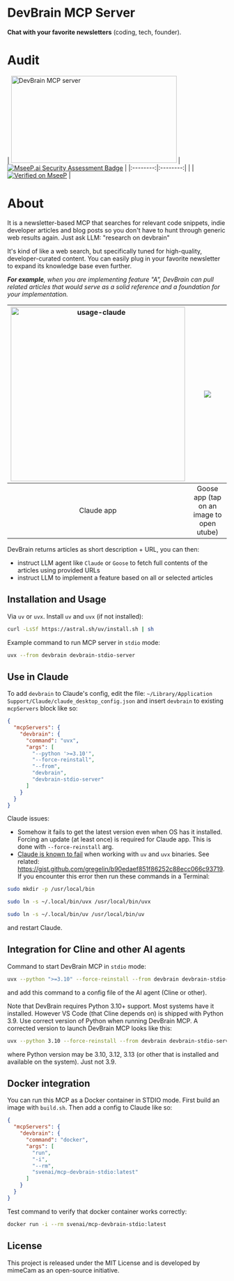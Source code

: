 # DevBrain MCP Server

**Chat with your favorite newsletters** (coding, tech, founder).

# Audit

| <a href="https://glama.ai/mcp/servers/@mimeCam/mcp-devbrain-stdio">
  <img width="380" height="200" src="https://glama.ai/mcp/servers/@mimeCam/mcp-devbrain-stdio/badge" alt="DevBrain MCP server" /></a> | [![MseeP.ai Security Assessment Badge](https://mseep.net/pr/mimecam-mcp-devbrain-stdio-badge.png)](https://mseep.ai/app/mimecam-mcp-devbrain-stdio) |
|:--------:|:--------:|
|  | [![Verified on MseeP](https://mseep.ai/badge.svg)](https://mseep.ai/app/121bc8fb-67e7-4d57-b953-2d30b91cdfb5) |

# About

It is a newsletter-based MCP that searches for relevant code snippets, indie developer articles and blog posts so you don't have to hunt through generic web results again. Just ask LLM: "research <topic> on devbrain"

It's kind of like a web search, but specifically tuned for high-quality, developer-curated content. You can easily plug in your favorite newsletter to expand its knowledge base even further.

_**For example**, when you are implementing feature "A", DevBrain can pull related articles that would serve as a solid reference and a foundation for your implementation._

| <img width="400" alt="usage-claude" src="https://github.com/user-attachments/assets/f87b80ee-7829-43e8-9223-a02a38b4fd12" /> | [![](https://github.com/user-attachments/assets/a0525745-8435-4cce-aadb-418e6af81a21)](https://youtu.be/7UFtKqI9CjQ) |
|:--------:|:--------:|
| Claude app | Goose app (tap on an image to open utube) |

DevBrain returns articles as short description + URL, you can then:
 - instruct LLM agent like `Claude` or `Goose` to fetch full contents of the articles using provided URLs
 - instruct LLM to implement a feature based on all or selected articles

## Installation and Usage

Via `uv` or `uvx`. Install `uv` and `uvx` (if not installed):
```bash
curl -LsSf https://astral.sh/uv/install.sh | sh
```

Example command to run MCP server in `stdio` mode:
```bash
uvx --from devbrain devbrain-stdio-server
```

## Use in Claude

To add `devbrain` to Claude's config, edit the file:
`~/Library/Application Support/Claude/claude_desktop_config.json`
and insert `devbrain` to existing `mcpServers` block like so:
```json
{
  "mcpServers": {
    "devbrain": {
      "command": "uvx",
      "args": [
        "--python '>=3.10'",
        "--force-reinstall",
        "--from",
        "devbrain",
        "devbrain-stdio-server"
      ]
    }
  }
}
```

Claude issues:
- Somehow it fails to get the latest version even when OS has it installed. Forcing an update (at least once) is required for Claude app. This is done with `--force-reinstall` arg.
- [Claude is known to fail](https://gist.github.com/gregelin/b90edaef851f86252c88ecc066c93719) when working with `uv` and `uvx` binaries. See related: https://gist.github.com/gregelin/b90edaef851f86252c88ecc066c93719. If you encounter this error then run these commands in a Terminal:
```bash
sudo mkdir -p /usr/local/bin
```
```bash
sudo ln -s ~/.local/bin/uvx /usr/local/bin/uvx
```
```bash
sudo ln -s ~/.local/bin/uv /usr/local/bin/uv
```
and restart Claude.

## Integration for Cline and other AI agents
Command to start DevBrain MCP in `stdio` mode:
```bash
uvx --python ">=3.10" --force-reinstall --from devbrain devbrain-stdio-server
```
and add this command to a config file of the AI agent (Cline or other).

Note that DevBrain requires Python 3.10+ support. Most systems have it installed. However VS Code (that Cline depends on) is shipped with Python 3.9. Use correct version of Python when running DevBrain MCP. A corrected version to launch DevBrain MCP looks like this:
```bash
uvx --python 3.10 --force-reinstall --from devbrain devbrain-stdio-server
```
where Python version may be 3.10, 3.12, 3.13 (or other that is installed and available on the system). Just not 3.9.

## Docker integration

You can run this MCP as a Docker container in STDIO mode. First build an image with `build.sh`. Then add a config to Claude like so:
```json
{
  "mcpServers": {
    "devbrain": {
      "command": "docker",
      "args": [
        "run",
        "-i",
        "--rm",
        "svenai/mcp-devbrain-stdio:latest"
      ]
    }
  }
}
```
Test command to verify that docker container works correctly:
```bash
docker run -i --rm svenai/mcp-devbrain-stdio:latest
```


## License
This project is released under the MIT License and is developed by mimeCam as an open-source initiative.
